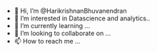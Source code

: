 - 👋 Hi, I’m @HarikrishnanBhuvanendran
- 👀 I’m interested in Datascience and analytics..
- 🌱 I’m currently learning ...
- 💞️ I’m looking to collaborate on ...
- 📫 How to reach me ...

<!---
HarikrishnanBhuvanendran/HarikrishnanBhuvanendran is a ✨ special ✨ repository because its `README.md` (this file) appears on your GitHub profile.
You can click the Preview link to take a look at your changes.
--->
